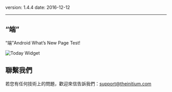 version: 1.4.4
date: 2016-12-12

---

## “端”

“端”Android What’s New Page Test!

![Today Widget](./material_home.png)

## 聯繫我們

若您有任何技術上的問題，歡迎來信告訴我們：[support@theinitium.com](mailto:support@theinitium.com)